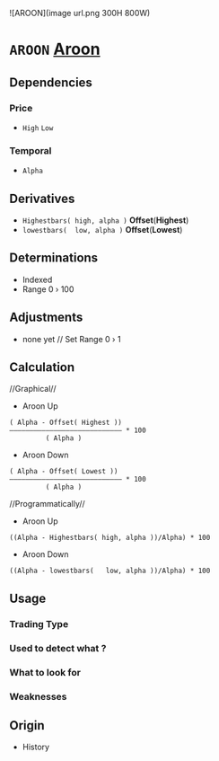 ![AROON](image url.png 300H 800W)
# `AROON` [Aroon](AROON)
## Dependencies
### Price 	
* `High` `Low`
### Temporal
* `Alpha`

## Derivatives
* `Highestbars( high, alpha )`		**Offset**(**Highest**)
* `lowestbars( 	low, alpha )`		**Offset**(**Lowest**)

## Determinations
* Indexed
* Range 0 › 100

## Adjustments
* none yet 
// Set Range 0 › 1

## Calculation
//Graphical//
* Aroon Up
```
( Alpha - Offset( Highest ))
———————————————————————————— * 100
		 ( Alpha )
```
* Aroon Down
```
( Alpha - Offset( Lowest ))
———————————————————————————— * 100
		 ( Alpha )
```
//Programmatically//
* Aroon Up
```
((Alpha - Highestbars( high, alpha ))/Alpha) * 100
```
* Aroon Down
```
((Alpha - lowestbars( 	low, alpha ))/Alpha) * 100
```
## Usage
### Trading Type
### Used to detect what ?
### What to look for
### Weaknesses

## Origin
* History
